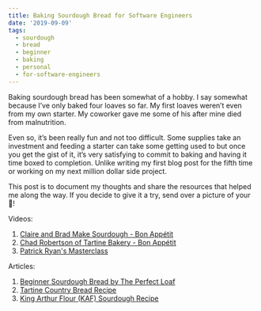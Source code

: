 ```yaml
---
title: Baking Sourdough Bread for Software Engineers
date: '2019-09-09'
tags:
  - sourdough
  - bread
  - beginner
  - baking
  - personal
  - for-software-engineers
---
```


Baking sourdough bread has been somewhat of a hobby. I say somewhat because I’ve only baked four loaves so far. My first loaves weren’t even from my own starter. My coworker gave me some of his after mine died from malnutrition. 

Even so, it’s been really fun and not too difficult. Some supplies take an investment and feeding a starter can take some getting used to but once you get the gist of it, it’s very satisfying to commit to baking and having it time boxed to completion. Unlike writing my first blog post for the fifth time or working on my next million dollar side project.

This post is to document my thoughts and share the resources that helped me along the way. If you decide to give it a try, send over a picture of your 🍞!

Videos:
1. [Claire and Brad Make Sourdough - Bon Appétit](https://youtu.be/oidnwPIeqsI)
2. [Chad Robertson of Tartine Bakery - Bon Appétit](https://youtu.be/U4dyWZZVeWI)
3. [Patrick Ryan's Masterclass](https://youtu.be/2FVfJTGpXnU)

Articles:
1. [Beginner Sourdough Bread by The Perfect Loaf](https://www.theperfectloaf.com/beginners-sourdough-bread/)
2. [Tartine Country Bread Recipe](https://www.marthastewart.com/1130184/tartine-country-bread)
3. [King Arthur Flour (KAF) Sourdough Recipe](https://www.kingarthurflour.com/recipes/naturally-leavened-sourdough-bread-recipe)
